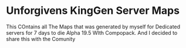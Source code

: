 # Unforgivens KingGen Server Maps

This COntains all The Maps that was generated by myself for Dedicated servers for  7 days to die Alpha 19.5 WIth Compopack. And I decided to share this with the Comunity
